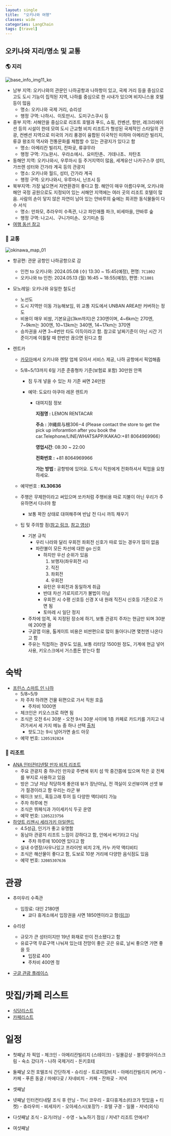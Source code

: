 ```yaml
---
layout: single
title:  "오키나와 여행"
classes: wide
categories: LangChain
tags: [travel]
---
```

## 오키나와 지리/명소 및 교통

### 🌎 지리

![base_info_img11_ko](./../../images/okinawa_md/okinawa_map_00.png)

- 남부 지역: 오키나와의 관문인 나하공항과 나하항이 있고, 국제 거리 등을 중심으로 고도 도시 기능이 집적된 지역, 나하를 중심으로 한 시내가 있으며 비지니스용 호텔 등이 많음
  - 명소: 오키나와 국제 거리, 슈리성
  - 행정 구역: 나하시、이토만시、도미구스쿠시 등
- 중부 지역: 서해안을 중심으로 리조트 호텔과 푸드, 쇼핑, 컨벤션, 항만, 레크리에이션 등의 시설이 한데 모여 도시 근교형 비치 리조트가 형성된 국제적인 스타일의 관광, 컨벤션 지역으로 미국의 거리 풍경이 융합된 이국적인 미하마 아메리칸 빌리지, 류큐 왕조의 역사와 전통문화를 체험할 수 있는 관광지가 있다고 함
  - 명소: 아메리칸 빌리지, 잔파곶, 류큐무라
  - 행정 구역: 기노완시、우라소에시、요미탄촌、가데나초、차탄초
- 동해안 지역: 오키나와시, 우루마시 등 주거지역이 많음, 세계유산 나카구스쿠 성터, 가쓰렌 성터와 간가라 계곡 등의 관광지
  - 명소: 오키나와 월드, 성터, 간가라 계곡
  - 행정 구역: 오키나와시, 우루마시, 난조시 등
- 북부지역: 가장 넓으면서 자연환경이 좋다고 함. 해안이 매우 아름다우며, 오키나와 해안 국정 공원으로도 지정되어 있는 서해안 지역에는 여러 곳의 리조트 호텔이 많음. 사람의 손이 닿지 않은 자연이 남아 있는 얀바루의 숲에는 희귀한 동식물들이 다수 서식
  - 명소: 만좌모, 추라우미 수족관, 나고 파인애플 파크, 비세마을, 얀바루 숲
  - 행정 구역: 나고시、구니가미손、오기미손 등
- [여행 동선 참고](https://brunch.co.kr/@yunjo/197)



### 🚐 교통

![okinawa_map_01](../../images/okinawa_md/okinawa_map_01.png)

- 항공편: 관문 공항인 나하공항으로 감
  - 인천 to 오키나와: 2024.05.08 (수) 13:30 ~ 15:45(예정), 편명: `7C1802`
  - 오키나와 to 인천: 2024.05.13 (월) 16:45 ~ 18:55(예정), 편명: `7C1801`
  
- 모노레일: 오키나와 유일한 철도선
  - 노선도
  - 도시 지역만 이동 가능해보임, 위 교통 지도에서 UNBAN AREA만 커버하는 정도
  - 비용이 매우 비쌈, 기본요금(3km까지)은 230엔이며, 4~6km는 270엔, 7~9km는 300엔, 10~13km는 340엔, 14~17km는 370엔
  - 승차권을 사면 3~4번만 타도 이득이라고 함. 참고로 날짜기준이 아닌 시간 기준이기에 이틀탈 때 한번만 끊으면 된다고 함
  
- 렌트카
  - [카모아](https://carmore.kr/home/)에서 오키나와 렌탈 업체 모아서 서비스 제공, 나하 공항에서 픽업해줌
  - 5/8~5/13까지 6일 기준 준중형차 기준(보험료 포함) 30만원 안쪽
    
    - 짐 두개 넣을 수 있는 차 기준 싸면 24만원
    
    - 예약: 도요타 아쿠아 레몬 렌트카
    
      - 대여지점 정보
    
        **지점명 :** LEMON RENTACAR
    
        **주소 :** 沖縄県与根306−4 (Please contact the store to get the pick up inforamtion after you book the car.Telephone/LINE/WHATSAPP/KAKAO:+81 8064969966）
    
        **영업시간**: 08:30 ~ 22:00
    
        **전화번호 :** +81 8064969966
    
        **가는 방법 :**
        공항밖에 있어요. 도착시 직원에게 전화하셔서 픽업을 요청하세요.
  
  - 예약번호 :  **KL30636**
  
  - 주행은 무제한이라고 써있으며 쏘카처럼 주행비용 따로 지불이 아닌 우리가 주유하면서 다녀야 함
    - 보통 꽉찬 상태로 대여해주며 반납 전 다시 까득 채우기
  - 팁 및 주의할 점([참고 링크](https://brunch.co.kr/@yunjo/197), [참고 영상](https://www.youtube.com/watch?v=_1Jb3rj1zMg))
    - 기본 규칙
      - 우리 나라와 달리 우회전 좌회전 신호가 따로 있는 경우가 많이 없음
      - 파란불이 모든 차선에 대한  go  신호
        - 하지만 우선 순위가 있음
          1. 보행자(좌우회전 시)
          2. 직진
          3. 좌회전
          4. 우회전
        - 유턴은 우회전과 동일하게 취급
        - 반대 차선  가로지르기가 불법이 아님
        - 우회전 시 수평 신호등 신경 X 내 원래 직진시 신호등 기준으로 가면 됨
        - 토마레 시 일단 정지
    - 주차에 엄격, 꼭 지정된 장소에 하기, 보통 관광지 주차는 현금만 되며 30분에 200엔 꼴
    - 구글맵 이용, 톨게이트 비용은 비싼편으로 많이 돌아다니면 몇천엔 나온다고 함
    - 주유는 직접하는 경우도 있음, 보통 리터당 1500원 정도, 기계에 현금 넣어 사용, 키오스크에서 거스름돈 받는다 함



# 숙박

- [프린스 스마트 인 나하](https://maps.app.goo.gl/xZZEFARNkgagnhLr8)
  - 5/8~5/9
  - 차 주차 하려면 건물 뒤편으로 가서 직원 호출
    - 주차비 1000엔
  - 체크인은 키오스크로 하면 됨
  - 조식은 오전 6시 30분 - 오전 9시 30분 사이에 1층 카페로 카드키를 가지고 내려가셔서 세 가지 메뉴 중 하나 선택 [출처](https://blog.naver.com/bbangs0927/223405038944)
    - 핫도그는 9시 넘어가면 솔드 아웃
  - 예약 번호: `1205192824`

### 🌅 리조트

- [ANA 인터컨티넨탈 만자 비치 리조트](https://www.google.com/travel/hotels/s/GspnAwyU6YuxDygg9)
  - 주요 관광지 중 하나인 만자곶 주변에 위치 섬 딱 중간쯤에 있으며 작은 곶 전체를 부지로 사용하고 있음
  - 방은 그냥 저냥 적당하게 좋은데 뷰가 장난아님, 전 객실이 오션뷰이며 선셋 뷰가 절경이라고 함 우리는 라군 뷰
  - 웨이크 보드, 혹등고래 투어 등 다양한 액티비티 가능
  - 주차 하루에 천
  - 조식은 뷔페식과 가이세키식 두곳 운영
  - 예약 번호: `1205223756`
- [하얏트 리젠시 세라가키 아일랜드](https://www.google.com/travel/hotels/s/YnA4VZHkNREheMxo9)
  - 4.5성급, 인기가 좋고 유명함
  - 동남아 관광지 리조트 느낌이 강하다고 함, 안에서 버기타고 다님
    - 주차 하루에 1000엔 있다고 함
  - 실내 수영장/사우나있고 프라이빗 비치 2개, 카누 카약 액티비티
  - 조식은 해산물이 좋다고 함, 도보로 10분 거리에 다양한 음식점도 있음
  - 예약 번호: `32085307636`



# 관광

-  추미우리 수족관
   - 입장료: 대인 2180엔
     - 쿄다 휴게소에서 입장권을 사면 1850엔이라고 함([링크](https://m.blog.naver.com/me6746/223105221804))
-  슈리성
   - 규모가 큰 성터이지만 19년 화재로 만이 전소됐다고 함
   - 유료구역 무료구역 나눠져 있는데 전망이 좋은 곳은 유료, 날씨 좋으면 가면 좋을 듯
     - 입장료 400
     - 주차비 400엔 정

- [구글 관광 플레이스](https://maps.app.goo.gl/Ay6HYxr8YbhgikGi7)



# 맛집/카페 리스트

- [식당리스트](https://maps.app.goo.gl/afBuSQzLCUA8dqSK7)
- [카페리스트](https://maps.app.goo.gl/j3QN3y2ASCxxADr58)



# 일정

- 첫째날
  차 픽업 - 체크인 - 아메리칸빌리지 (스테이크) - 일몰감상 - 블루씰아이스크림 - 숙소 갔다가 - 나하 국제거리 - 돈키호테

- 둘째날
  오전 호텔조식 간단하게 - 슈리성 - 트로피칼비치 - 아메리칸빌리지 (버거) - 카페 - 푸른 동굴 / 마에다곶 / 자네비치 - 카페 - 잔파곶 - 저녁

- 셋째날



- 넷째날
  인터컨티네탈 조식 후 런닝 - 11시 코우리 - 효다휴게소(타코가 맛있음 + 티켓) - 츄라우미 - 비세자키 - 오아세스시(포장?) - 호텔 구경 - 일몰 - 저녁(외식)

- 다섯째날
  조식 - 요가/러닝 - 수영 - 뇨뇨하기
  점심 / 저녁? 리조트 안에서?

- 여섯째날

